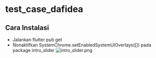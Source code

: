 # test_case_dafidea

## Cara Instalasi
- Jalankan flutter pub get
- Nonaktifkan SystemChrome.setEnabledSystemUIOverlays([]) pada package intro_slider
  ![intro_slider.png]( https://drive.google.com/file/d/1U2QosJdASdJL3uG3GsyJYX7sSwtbd5D0/view?usp=drive_link )
